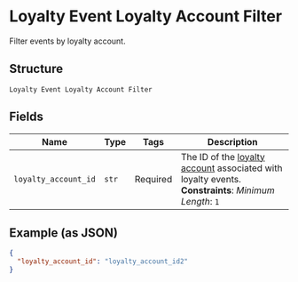 
# Loyalty Event Loyalty Account Filter

Filter events by loyalty account.

## Structure

`Loyalty Event Loyalty Account Filter`

## Fields

| Name | Type | Tags | Description |
|  --- | --- | --- | --- |
| `loyalty_account_id` | `str` | Required | The ID of the [loyalty account](entity:LoyaltyAccount) associated with loyalty events.<br>**Constraints**: *Minimum Length*: `1` |

## Example (as JSON)

```json
{
  "loyalty_account_id": "loyalty_account_id2"
}
```

